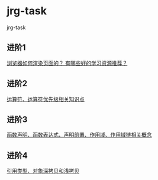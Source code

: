 # jrg-task
jrg-task

## 进阶1

[浏览器如何渲染页面的？ 有哪些好的学习资源推荐？
](https://github.com/yunyu950908/jrg-task/issues/1)

## 进阶2

[运算符、运算符优先级相关知识点](https://github.com/yunyu950908/jrg-task/issues/2)

## 进阶3

[函数声明、函数表达式、声明前置、作用域、作用域链相关概念](https://github.com/yunyu950908/jrg-task/issues/3)

## 进阶4

[引用类型、对象深拷贝和浅拷贝](https://github.com/yunyu950908/jrg-task/issues/4)

